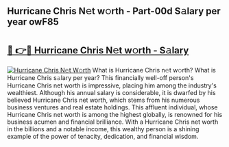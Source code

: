 ## Hurricane Chris N𝚎t w𝚘rth - Part-00d S𝚊lary per year owF85

# <h2><a href="http://gc2fq12.nevu.top/?p=Hurricane+Chris">🔗 👉🔴 Hurricane Chris N𝚎t w𝚘rth - S𝚊lary</a></h2>

[![Hurricane Chris N𝚎t W𝚘rth](https://i.imgur.com/Oavwk0R.jpeg)](http://gc2fq12.nevu.top/?p=Hurricane+Chris)
What is Hurricane Chris n𝚎t w𝚘rth? What is Hurricane Chris s𝚊lary per year?
This financially well-off person's Hurricane Chris net worth is impressive, placing him among the industry's wealthiest. Although his annual salary is considerable, it is dwarfed by his believed Hurricane Chris net worth, which stems from his numerous business ventures and real estate holdings. This affluent individual, whose Hurricane Chris net worth is among the highest globally, is renowned for his business acumen and financial brilliance. With a Hurricane Chris net worth in the billions and a notable income, this wealthy person is a shining example of the power of tenacity, dedication, and financial wisdom.
